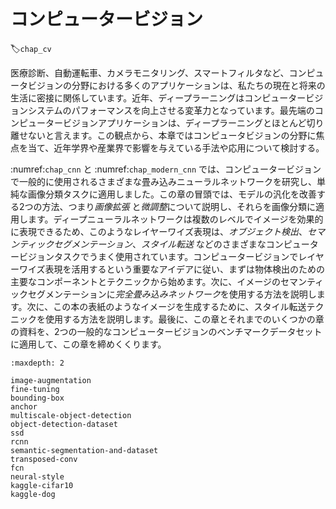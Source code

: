 # コンピュータービジョン
:label:`chap_cv`

医療診断、自動運転車、カメラモニタリング、スマートフィルタなど、コンピュータビジョンの分野における多くのアプリケーションは、私たちの現在と将来の生活に密接に関係しています。近年、ディープラーニングはコンピュータービジョンシステムのパフォーマンスを向上させる変革力となっています。最先端のコンピュータービジョンアプリケーションは、ディープラーニングとほとんど切り離せないと言えます。この観点から、本章ではコンピュータビジョンの分野に焦点を当て、近年学界や産業界で影響を与えている手法や応用について検討する。 

:numref:`chap_cnn` と :numref:`chap_modern_cnn` では、コンピュータービジョンで一般的に使用されるさまざまな畳み込みニューラルネットワークを研究し、単純な画像分類タスクに適用しました。この章の冒頭では、モデルの汎化を改善する2つの方法、つまり*画像拡張* と*微調整*について説明し、それらを画像分類に適用します。ディープニューラルネットワークは複数のレベルでイメージを効果的に表現できるため、このようなレイヤーワイズ表現は、*オブジェクト検出*、*セマンティックセグメンテーション*、*スタイル転送* などのさまざまなコンピュータービジョンタスクでうまく使用されています。コンピュータービジョンでレイヤーワイズ表現を活用するという重要なアイデアに従い、まずは物体検出のための主要なコンポーネントとテクニックから始めます。次に、イメージのセマンティックセグメンテーションに*完全畳み込みネットワーク*を使用する方法を説明します。次に、この本の表紙のようなイメージを生成するために、スタイル転送テクニックを使用する方法を説明します。最後に、この章とそれまでのいくつかの章の資料を、2つの一般的なコンピュータービジョンのベンチマークデータセットに適用して、この章を締めくくります。

```toc
:maxdepth: 2

image-augmentation
fine-tuning
bounding-box
anchor
multiscale-object-detection
object-detection-dataset
ssd
rcnn
semantic-segmentation-and-dataset
transposed-conv
fcn
neural-style
kaggle-cifar10
kaggle-dog
```
